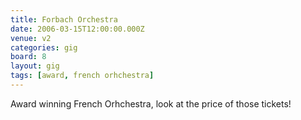 ```yaml
---
title: Forbach Orchestra
date: 2006-03-15T12:00:00.000Z
venue: v2
categories: gig
board: 8
layout: gig
tags: [award, french orhchestra]
---
```

Award winning French Orhchestra, look at the price of those tickets!